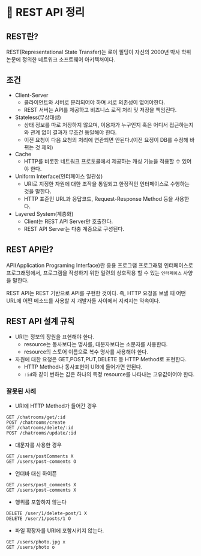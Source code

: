 # 📒 REST API 정리

## REST란?

REST(Representational State Transfer)는 로이 필딩이 자신의 2000년 박사 학위 논문에 정의한 네트워크 소프트웨어 아키텍쳐이다.

## 조건

- Client-Server
  - 클라이언트와 서버로 분리되어야 하며 서로 의존성이 없어야한다.
  - REST 서버는 API를 제공하고 비즈니스 로직 처리 및 저장을 책임진다.
- Stateless(무상태성)
  - 상태 정보를 따로 저장하지 않으며, 이용자가 누구인지 혹은 어디서 접근하는지와 관계 없이 결과가 무조건 동일해야 한다.
  - 이전 요청이 다음 요청의 처리에 연관되면 안된다.(이전 요정이 DB를 수정해 바뀌는 것 제외)
- Cache
  - HTTP를 비롯한 네트워크 프로토콜에서 제공하는 캐싱 기능을 적용할 수 있어야 한다.
- Uniform Interface(인터페이스 일관성)
  - URI로 지정한 자원에 대한 조작을 통일되고 한정적인 인터페이스로 수행하는 것을 말한다.
  - HTTP 표준인 URL과 응답코드, Request-Response Method 등을 사용한다.
- Layered System(계층화)
  - Client는 REST API Server만 호출한다.
  - REST API Server는 다충 계증으로 구성된다.

## REST API란?

API(Application Programing Interface)란 응용 프로그램 프로그래밍 인터페이스로 프로그래밍에서, 프로그램을 작성하기 위한 일련의 상호작용 할 수 있는 `인터페이스` 사양을 말한다.

REST API는 REST 기반으로 API를 구현한 것이다. 즉, HTTP 요청을 보낼 때 어떤 URL에 어떤 메소드를 사용할 지 개발자들 사이에서 지켜지는 약속이다.

## REST API 설계 규칙

- URI는 정보의 장원을 표현해야 한다.
  - resource는 동사보다는 명사를, 대분자보다는 소문자를 사용한다.
  - resource의 스토어 이름으로 복수 명사를 사용해야 한다.
- 자원에 대한 요청은 GET,POST,PUT,DELETE 등 HTTP Method로 표현한다.
  - HTTP Method나 동사표현이 URI에 들어가면 안된다.
  - `:id`와 같이 변하는 값은 하나의 특정 resource를 나타내는 고유값이어야 한다.

### 잘못된 사례

- URI에 HTTP Method가 들어간 경우

```
GET /chatrooms/get/:id
POST /chatrooms/create
GET /chatrooms/delete/:id
POST /chatrooms/update/:id
```

- 대문자를 사용한 경우

```
GET /users/postComments X
GET /users/post-comments O
```

- 언더바 대신 하이픈

```
GET /users/post_comments X
GET /users/post-comments X
```

- 행위를 포함하지 않는다

```
DELETE /user/1/delete-post/1 X
DELETE /user/1/posts/1 O
```

- 파일 확장자를 URI에 포함시키지 않는다.

```
GET /users/photo.jpg x
GET /users/photo o
```
